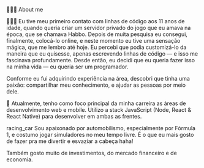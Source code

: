 👨🏻‍💻   About me

<!--
**Neutro17/Neutro17** is a ✨ _special_ ✨ repository because its `README.md` (this file) appears on your GitHub profile.

Here are some ideas to get you started:

- 🔭 I’m currently working on ...
- 🌱 I’m currently learning ...
- 👯 I’m looking to collaborate on ...
- 🤔 I’m looking for help with ...
- 💬 Ask me about ...
- 📫 How to reach me: ...
- 😄 Pronouns: ...
- ⚡ Fun fact: ...
-->
👨🏻‍💻   Eu tive meu primeiro contato com linhas de código aos 11 anos de idade, quando queria criar um servidor privado do jogo que eu amava na época, que se chamava Habbo. Depois de muita pesquisa eu consegui, finalmente, colocá-lo online, e neste momento eu tive uma sensação mágica, que me lembro até hoje. Eu percebi que podia customizá-lo da maneira que eu quisesse, apenas escrevendo linhas de código — e isso me fascinava profundamente. Desde então, eu decidi que eu queria fazer isso na minha vida — eu queria ser um programador.

Conforme eu fui adquirindo experiência na área, descobri que tinha uma paixão: compartilhar meu conhecimento, e ajudar as pessoas por meio dele. 

🔭 Atualmente, tenho como foco principal da minha carreira as áreas de desenvolvimento web e mobile. Utilizo a stack JavaScript (Node, React & React Native) para desenvolver em ambas as frentes.

racing_car   Sou apaixonado por automobilismo, especialmente por Fórmula 1, e costumo jogar simuladores no meu tempo livre. É o que eu mais gosto de fazer pra me divertir e esvaziar a cabeça haha!

Também gosto muito de investimentos, do mercado financeiro e de economia.
